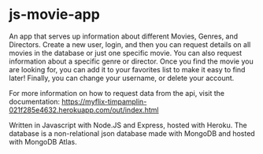 # js-movie-app

An app that serves up information about different Movies, Genres, and Directors.
Create a new user, login, and then you can request details on all movies in the database or just one specific movie. You can also request information about a specific genre or director. Once you find the movie you are looking for, you can add it to your favorites list to make it easy to find later! Finally, you can change your username, or delete your account.

For more information on how to request data from the api, visit the documentation: https://myflix-timpamplin-021f285e4632.herokuapp.com/out/index.html

Written in Javascript with Node.JS and Express, hosted with Heroku. The database is a non-relational json database made with MongoDB and hosted with MongoDB Atlas.

